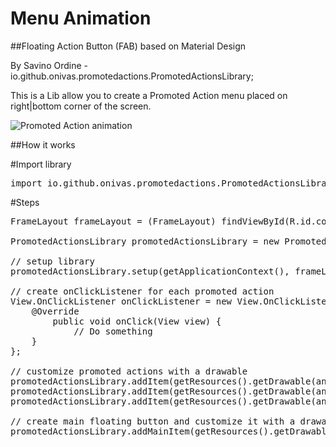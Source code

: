 # Menu Animation 
##Floating Action Button (FAB) based on Material Design

By Savino Ordine - io.github.onivas.promotedactions.PromotedActionsLibrary;

This is a Lib allow you to create a Promoted Action menu placed on right|bottom corner of the screen.

![Promoted Action animation](https://github.com/onivas/MenuAnimation/blob/master/app/promotedAction.gif)

##How it works

#Import library
<pre>
import io.github.onivas.promotedactions.PromotedActionsLibrary;
</pre>

#Steps
<pre>
FrameLayout frameLayout = (FrameLayout) findViewById(R.id.container);

PromotedActionsLibrary promotedActionsLibrary = new PromotedActionsLibrary();

// setup library
promotedActionsLibrary.setup(getApplicationContext(), frameLayout);

// create onClickListener for each promoted action
View.OnClickListener onClickListener = new View.OnClickListener() {
    @Override
        public void onClick(View view) {
            // Do something
    }
};

// customize promoted actions with a drawable
promotedActionsLibrary.addItem(getResources().getDrawable(android.R.drawable.ic_menu_edit), onClickListener);
promotedActionsLibrary.addItem(getResources().getDrawable(android.R.drawable.ic_menu_send), onClickListener);
promotedActionsLibrary.addItem(getResources().getDrawable(android.R.drawable.ic_input_get), onClickListener);

// create main floating button and customize it with a drawable
promotedActionsLibrary.addMainItem(getResources().getDrawable(android.R.drawable.ic_input_add));

</pre>
